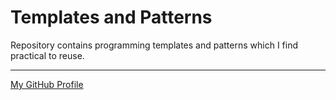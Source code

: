 # Templates and Patterns

Repository contains programming templates and patterns which I find practical to reuse.

---
[My GitHub Profile](https://github.com/skwirowski "Paweł Skwirowski GitHub")


